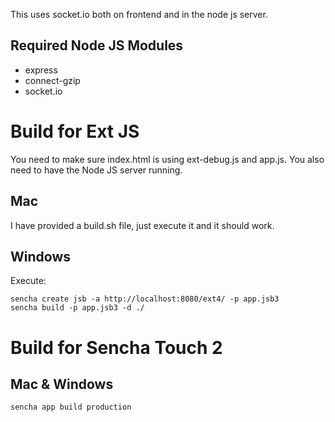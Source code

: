 This uses socket.io both on frontend and in the node js server.

Required Node JS Modules
------------------------
* express
* connect-gzip
* socket.io

Build for Ext JS
================

You need to make sure index.html is using ext-debug.js and app.js. You also need to have the Node JS server running.

Mac
---
I have provided a build.sh file, just execute it and it should work.

Windows
-------
Execute:

```
sencha create jsb -a http://localhost:8080/ext4/ -p app.jsb3
sencha build -p app.jsb3 -d ./
```

Build for Sencha Touch 2
========================

Mac & Windows
-------------
```
sencha app build production
```